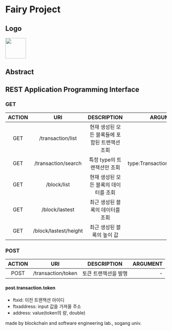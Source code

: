 # Fairy Project

## Logo

<img src="http://selab.sogang.ac.kr/img/fairy/logo.png" width="64px" height="64px">

## Abstract


## REST Application Programming Interface

### GET
| ACTION  |      URI      |  DESCRIPTION | ARGUMENT |
|:------------------:|:-------------:|:------:|------:|
| GET |/transaction/list|현재 생성된 모든 블록들에 포함된 트랜잭션 조회 |-
| GET |/transaction/search| 특정 type의 트랜잭션만 조회 | type:TransactionType
| GET |/block/list| 현재 생성된 모든 블록의 데이터를 조회 | -
| GET |/block/lastest| 최근 생성된 블록의 데이터를 조회 | -
| GET |/block/lastest/height| 최근 생성된 블록의 높이 값 | -


### POST
| ACTION  |      URI      |  DESCRIPTION | ARGUMENT |
|:------------------:|:-------------:|:------:|------:|
| POST |/transaction/token|토큰 트랜잭션을 발행 |-



#### post.transaction.token
 - ftxid: 이전 트랜잭션 아이디
 - ftxaddress: input 값을 가져올 주소
 - address: value(token의 량, double)

made by blockchain and software engineering lab., sogang univ.
